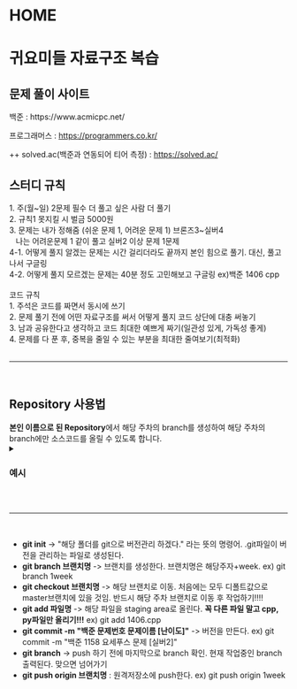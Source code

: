# HOME

<h1>귀요미들 자료구조 복습</h1>

<h2>문제 풀이 사이트</h2>
백준 : https://www.acmicpc.net/

프로그래머스 : https://programmers.co.kr/

++ solved.ac(백준과 연동되어 티어 측정) : https://solved.ac/

<h2> 스터디 규칙</h2>
1. 주(월~일) 2문제 필수 더 풀고 싶은 사람 더 풀기 <br>
2. 규칙1 못지킬 시 벌금 5000원 <br>
3. 문제는 내가 정해줌 (쉬운 문제 1, 어려운 문제 1) 브론즈3~실버4 <br>
&nbsp;&nbsp;&nbsp;나는 어려운문제 1 같이 풀고 실버2 이상 문제 1문제<br>
4-1. 어떻게 풀지 알겠는 문제는 시간 걸리더라도 끝까지 본인 힘으로 풀기. 대신, 풀고 나서 구글링<br>
4-2. 어떻게 풀지 모르겠는 문제는 40분 정도 고민해보고 구글링 ex)백준 1406 cpp<br>
<br>
코드 규칙<br>
1. 주석은 코드를 짜면서 동시에 쓰기 <br>
2. 문제 풀기 전에 어떤 자료구조를 써서 어떻게 풀지 코드 상단에 대충 써놓기<br>
3. 남과 공유한다고 생각하고 코드 최대한 예쁘게 짜기(일관성 있게, 가독성 좋게)<br>
4. 문제를 다 푼 후, 중복을 줄일 수 있는 부분을 최대한 줄여보기(최적화)<br>
<br><hr><br>
<h2>Repository 사용법</h2>    
<b>본인 이름으로 된 Repository</b>에서 
해당 주차의 branch를 생성하여 해당 주차의 branch에만 소스코드를 올릴 수 있도록 합니다.  

<details>
  <summary><h3>예시</h3></summary>
  
  <img src="https://user-images.githubusercontent.com/81570533/175817395-520597b9-8ded-4f18-9553-03c77c1606e0.png">
  <em><strong>예시를 위해 0week로 시작했고, 2022-06-27부터는 1week 시작!!!!!!!!!!!</strong></em>
</details>


<br><hr><br>

- **git init** -> "해당 폴더를 git으로 버전관리 하겠다." 라는 뜻의 명령어. .git파일이 버전을 관리하는 파일로 생성된다. 
- **git branch 브랜치명** -> 브랜치를 생성한다. 브랜치명은 해당주자+week. ex) git branch 1week
- **git checkout 브랜치명** -> 해당 브랜치로 이동. 처음에는 모두 디폴트값으로 master브랜치에 있을 것임. 반드시 해당 주차 브랜치로 이동 후 작업하기!!!!
- **git add 파일명** -> 해당 파일을 staging area로 올린다. <strong>꼭 다른 파일 말고 cpp, py파일만 올리기!!!</strong> ex) git add 1406.cpp 
- **git commit -m "백준 문제번호 문제이름 [난이도]"** -> 버전을 만든다. ex) git commit -m "백준 1158 요세푸스 문제 [실버2]" 
- **git branch** -> push 하기 전에 마지막으로 branch 확인. 현재 작업중인 branch 출력된다. 맞으면 넘어가기
- **git push origin 브랜치명** : 원격저장소에 push한다. ex) git push origin 1week

